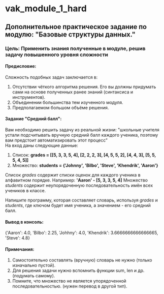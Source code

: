 # vak_module_1_hard
## Дополнительное практическое задание по модулю: "Базовые структуры данных."
### Цель: Применить знания полученные в модуле, решив задачу повышенного уровня сложности
#### Предисловие:
Сложность подобных задач заключается в:
1. Отсутствии чёткого алгоритма решения. Его вы должны придумать сами на основе полученных ранее знаний (синтаксиса и инструментов).
2. Объединении большинства тем изученного модуля.
3. Предполагаемом большом объёме решения.

#### Задание "Средний балл":
Вам необходимо решить задачу из реальной жизни: "школьные учителя устали подсчитывать вручную средний балл каждого ученика, поэтому вам предстоит автоматизировать этот процесс"  
На вход даны следующие данные:
1. Список: **grades = [[5, 3, 3, 5, 4], [2, 2, 2, 3], [4, 5, 5, 2], [4, 4, 3], [5, 5, 5, 4, 5]]**
2. Множество: **students = {'Johnny', 'Bilbo', 'Steve', 'Khendrik', 'Aaron'}**

Список *grades* содержит списки оценок для каждого ученика в алфавитном порядке.
Например: **'Aaron' - [5, 3, 3, 5, 4]**
Множество *students* содержит неупорядоченную последовательность имён всех учеников в классе.

Напишите программу, которая составляет словарь, используя *grades* и *students*, где ключом будет имя ученика, а значением - его средний балл.
#### Вывод в консоль:
{'Aaron': 4.0, 'Bilbo': 2.25, 'Johhny': 4.0, 'Khendrik': 3.6666666666666665, 'Steve': 4.8}

#### Примечания:
1. Самостоятельно составлять (вручную) словарь не нужно (только изначально пустой).
2. Для решения задачи нужно вспомнить функции sum, len и др. (подумать самому).
3. Помните, что множество не является упорядоченной последовательностью. (нужен перевод в другой тип).
